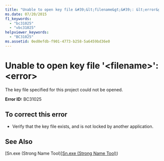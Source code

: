 ```yaml
---
title: "Unable to open key file &#39;&lt;filename&gt;&#39;: &lt;error&gt;"
ms.date: 07/20/2015
f1_keywords: 
  - "bc31025"
  - "vbc31025"
helpviewer_keywords: 
  - "BC31025"
ms.assetid: 0ed0efdb-f901-4773-b258-5a6459bd36e0
---
```

# Unable to open key file &#39;&lt;filename&gt;&#39;: &lt;error&gt;
The key file specified for this project could not be opened.  
  
 **Error ID:** BC31025  
  
## To correct this error  
  
- Verify that the key file exists, and is not locked by another application.  
  
## See Also  
 [Sn.exe (Strong Name Tool)][Sn.exe (Strong Name Tool)](../../framework/tools/sn-exe-strong-name-tool.md))  
 
